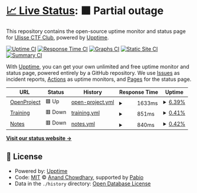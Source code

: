 # [📈 Live Status](https://UlisseLab.github.io/status): <!--live status--> **🟧 Partial outage**

This repository contains the open-source uptime monitor and status page for [Ulisse CTF Club](ctf.ulis.se), powered by [Upptime](https://github.com/upptime/upptime).

[![Uptime CI](https://github.com/UlisseLab/status/workflows/Uptime%20CI/badge.svg)](https://github.com/UlisseLab/status/actions?query=workflow%3A%22Uptime+CI%22)
[![Response Time CI](https://github.com/UlisseLab/status/workflows/Response%20Time%20CI/badge.svg)](https://github.com/UlisseLab/status/actions?query=workflow%3A%22Response+Time+CI%22)
[![Graphs CI](https://github.com/UlisseLab/status/workflows/Graphs%20CI/badge.svg)](https://github.com/UlisseLab/status/actions?query=workflow%3A%22Graphs+CI%22)
[![Static Site CI](https://github.com/UlisseLab/status/workflows/Static%20Site%20CI/badge.svg)](https://github.com/UlisseLab/status/actions?query=workflow%3A%22Static+Site+CI%22)
[![Summary CI](https://github.com/UlisseLab/status/workflows/Summary%20CI/badge.svg)](https://github.com/UlisseLab/status/actions?query=workflow%3A%22Summary+CI%22)

With [Upptime](https://upptime.js.org), you can get your own unlimited and free uptime monitor and status page, powered entirely by a GitHub repository. We use [Issues](https://github.com/UlisseLab/status/issues) as incident reports, [Actions](https://github.com/UlisseLab/status/actions) as uptime monitors, and [Pages](https://UlisseLab.github.io/status) for the status page.

<!--start: status pages-->
<!-- This summary is generated by Upptime (https://github.com/upptime/upptime) -->
<!-- Do not edit this manually, your changes will be overwritten -->
<!-- prettier-ignore -->
| URL | Status | History | Response Time | Uptime |
| --- | ------ | ------- | ------------- | ------ |
| <img alt="" src="https://icons.duckduckgo.com/ip3/openproject.ulis.se.ico" height="13"> [OpenProject](https://openproject.ulis.se) | 🟩 Up | [open-project.yml](https://github.com/UlisseLab/status/commits/HEAD/history/open-project.yml) | <details><summary><img alt="Response time graph" src="./graphs/open-project/response-time-week.png" height="20"> 1633ms</summary><br><a href="https://status.ulis.se/history/open-project"><img alt="Response time 850" src="https://img.shields.io/endpoint?url=https%3A%2F%2Fraw.githubusercontent.com%2FUlisseLab%2Fstatus%2FHEAD%2Fapi%2Fopen-project%2Fresponse-time.json"></a><br><a href="https://status.ulis.se/history/open-project"><img alt="24-hour response time 1633" src="https://img.shields.io/endpoint?url=https%3A%2F%2Fraw.githubusercontent.com%2FUlisseLab%2Fstatus%2FHEAD%2Fapi%2Fopen-project%2Fresponse-time-day.json"></a><br><a href="https://status.ulis.se/history/open-project"><img alt="7-day response time 1633" src="https://img.shields.io/endpoint?url=https%3A%2F%2Fraw.githubusercontent.com%2FUlisseLab%2Fstatus%2FHEAD%2Fapi%2Fopen-project%2Fresponse-time-week.json"></a><br><a href="https://status.ulis.se/history/open-project"><img alt="30-day response time 884" src="https://img.shields.io/endpoint?url=https%3A%2F%2Fraw.githubusercontent.com%2FUlisseLab%2Fstatus%2FHEAD%2Fapi%2Fopen-project%2Fresponse-time-month.json"></a><br><a href="https://status.ulis.se/history/open-project"><img alt="1-year response time 850" src="https://img.shields.io/endpoint?url=https%3A%2F%2Fraw.githubusercontent.com%2FUlisseLab%2Fstatus%2FHEAD%2Fapi%2Fopen-project%2Fresponse-time-year.json"></a></details> | <details><summary><a href="https://status.ulis.se/history/open-project">6.39%</a></summary><a href="https://status.ulis.se/history/open-project"><img alt="All-time uptime 89.53%" src="https://img.shields.io/endpoint?url=https%3A%2F%2Fraw.githubusercontent.com%2FUlisseLab%2Fstatus%2FHEAD%2Fapi%2Fopen-project%2Fuptime.json"></a><br><a href="https://status.ulis.se/history/open-project"><img alt="24-hour uptime 44.72%" src="https://img.shields.io/endpoint?url=https%3A%2F%2Fraw.githubusercontent.com%2FUlisseLab%2Fstatus%2FHEAD%2Fapi%2Fopen-project%2Fuptime-day.json"></a><br><a href="https://status.ulis.se/history/open-project"><img alt="7-day uptime 6.39%" src="https://img.shields.io/endpoint?url=https%3A%2F%2Fraw.githubusercontent.com%2FUlisseLab%2Fstatus%2FHEAD%2Fapi%2Fopen-project%2Fuptime-week.json"></a><br><a href="https://status.ulis.se/history/open-project"><img alt="30-day uptime 69.74%" src="https://img.shields.io/endpoint?url=https%3A%2F%2Fraw.githubusercontent.com%2FUlisseLab%2Fstatus%2FHEAD%2Fapi%2Fopen-project%2Fuptime-month.json"></a><br><a href="https://status.ulis.se/history/open-project"><img alt="1-year uptime 89.53%" src="https://img.shields.io/endpoint?url=https%3A%2F%2Fraw.githubusercontent.com%2FUlisseLab%2Fstatus%2FHEAD%2Fapi%2Fopen-project%2Fuptime-year.json"></a></details>
| <img alt="" src="https://icons.duckduckgo.com/ip3/training.ulis.se.ico" height="13"> [Training](https://training.ulis.se) | 🟥 Down | [training.yml](https://github.com/UlisseLab/status/commits/HEAD/history/training.yml) | <details><summary><img alt="Response time graph" src="./graphs/training/response-time-week.png" height="20"> 851ms</summary><br><a href="https://status.ulis.se/history/training"><img alt="Response time 554" src="https://img.shields.io/endpoint?url=https%3A%2F%2Fraw.githubusercontent.com%2FUlisseLab%2Fstatus%2FHEAD%2Fapi%2Ftraining%2Fresponse-time.json"></a><br><a href="https://status.ulis.se/history/training"><img alt="24-hour response time 851" src="https://img.shields.io/endpoint?url=https%3A%2F%2Fraw.githubusercontent.com%2FUlisseLab%2Fstatus%2FHEAD%2Fapi%2Ftraining%2Fresponse-time-day.json"></a><br><a href="https://status.ulis.se/history/training"><img alt="7-day response time 851" src="https://img.shields.io/endpoint?url=https%3A%2F%2Fraw.githubusercontent.com%2FUlisseLab%2Fstatus%2FHEAD%2Fapi%2Ftraining%2Fresponse-time-week.json"></a><br><a href="https://status.ulis.se/history/training"><img alt="30-day response time 551" src="https://img.shields.io/endpoint?url=https%3A%2F%2Fraw.githubusercontent.com%2FUlisseLab%2Fstatus%2FHEAD%2Fapi%2Ftraining%2Fresponse-time-month.json"></a><br><a href="https://status.ulis.se/history/training"><img alt="1-year response time 554" src="https://img.shields.io/endpoint?url=https%3A%2F%2Fraw.githubusercontent.com%2FUlisseLab%2Fstatus%2FHEAD%2Fapi%2Ftraining%2Fresponse-time-year.json"></a></details> | <details><summary><a href="https://status.ulis.se/history/training">0.41%</a></summary><a href="https://status.ulis.se/history/training"><img alt="All-time uptime 89.06%" src="https://img.shields.io/endpoint?url=https%3A%2F%2Fraw.githubusercontent.com%2FUlisseLab%2Fstatus%2FHEAD%2Fapi%2Ftraining%2Fuptime.json"></a><br><a href="https://status.ulis.se/history/training"><img alt="24-hour uptime 2.88%" src="https://img.shields.io/endpoint?url=https%3A%2F%2Fraw.githubusercontent.com%2FUlisseLab%2Fstatus%2FHEAD%2Fapi%2Ftraining%2Fuptime-day.json"></a><br><a href="https://status.ulis.se/history/training"><img alt="7-day uptime 0.41%" src="https://img.shields.io/endpoint?url=https%3A%2F%2Fraw.githubusercontent.com%2FUlisseLab%2Fstatus%2FHEAD%2Fapi%2Ftraining%2Fuptime-week.json"></a><br><a href="https://status.ulis.se/history/training"><img alt="30-day uptime 68.37%" src="https://img.shields.io/endpoint?url=https%3A%2F%2Fraw.githubusercontent.com%2FUlisseLab%2Fstatus%2FHEAD%2Fapi%2Ftraining%2Fuptime-month.json"></a><br><a href="https://status.ulis.se/history/training"><img alt="1-year uptime 89.06%" src="https://img.shields.io/endpoint?url=https%3A%2F%2Fraw.githubusercontent.com%2FUlisseLab%2Fstatus%2FHEAD%2Fapi%2Ftraining%2Fuptime-year.json"></a></details>
| <img alt="" src="https://icons.duckduckgo.com/ip3/notes.ulis.se.ico" height="13"> [Notes](https://notes.ulis.se) | 🟥 Down | [notes.yml](https://github.com/UlisseLab/status/commits/HEAD/history/notes.yml) | <details><summary><img alt="Response time graph" src="./graphs/notes/response-time-week.png" height="20"> 840ms</summary><br><a href="https://status.ulis.se/history/notes"><img alt="Response time 561" src="https://img.shields.io/endpoint?url=https%3A%2F%2Fraw.githubusercontent.com%2FUlisseLab%2Fstatus%2FHEAD%2Fapi%2Fnotes%2Fresponse-time.json"></a><br><a href="https://status.ulis.se/history/notes"><img alt="24-hour response time 840" src="https://img.shields.io/endpoint?url=https%3A%2F%2Fraw.githubusercontent.com%2FUlisseLab%2Fstatus%2FHEAD%2Fapi%2Fnotes%2Fresponse-time-day.json"></a><br><a href="https://status.ulis.se/history/notes"><img alt="7-day response time 840" src="https://img.shields.io/endpoint?url=https%3A%2F%2Fraw.githubusercontent.com%2FUlisseLab%2Fstatus%2FHEAD%2Fapi%2Fnotes%2Fresponse-time-week.json"></a><br><a href="https://status.ulis.se/history/notes"><img alt="30-day response time 609" src="https://img.shields.io/endpoint?url=https%3A%2F%2Fraw.githubusercontent.com%2FUlisseLab%2Fstatus%2FHEAD%2Fapi%2Fnotes%2Fresponse-time-month.json"></a><br><a href="https://status.ulis.se/history/notes"><img alt="1-year response time 561" src="https://img.shields.io/endpoint?url=https%3A%2F%2Fraw.githubusercontent.com%2FUlisseLab%2Fstatus%2FHEAD%2Fapi%2Fnotes%2Fresponse-time-year.json"></a></details> | <details><summary><a href="https://status.ulis.se/history/notes">0.42%</a></summary><a href="https://status.ulis.se/history/notes"><img alt="All-time uptime 89.01%" src="https://img.shields.io/endpoint?url=https%3A%2F%2Fraw.githubusercontent.com%2FUlisseLab%2Fstatus%2FHEAD%2Fapi%2Fnotes%2Fuptime.json"></a><br><a href="https://status.ulis.se/history/notes"><img alt="24-hour uptime 2.92%" src="https://img.shields.io/endpoint?url=https%3A%2F%2Fraw.githubusercontent.com%2FUlisseLab%2Fstatus%2FHEAD%2Fapi%2Fnotes%2Fuptime-day.json"></a><br><a href="https://status.ulis.se/history/notes"><img alt="7-day uptime 0.42%" src="https://img.shields.io/endpoint?url=https%3A%2F%2Fraw.githubusercontent.com%2FUlisseLab%2Fstatus%2FHEAD%2Fapi%2Fnotes%2Fuptime-week.json"></a><br><a href="https://status.ulis.se/history/notes"><img alt="30-day uptime 68.37%" src="https://img.shields.io/endpoint?url=https%3A%2F%2Fraw.githubusercontent.com%2FUlisseLab%2Fstatus%2FHEAD%2Fapi%2Fnotes%2Fuptime-month.json"></a><br><a href="https://status.ulis.se/history/notes"><img alt="1-year uptime 89.01%" src="https://img.shields.io/endpoint?url=https%3A%2F%2Fraw.githubusercontent.com%2FUlisseLab%2Fstatus%2FHEAD%2Fapi%2Fnotes%2Fuptime-year.json"></a></details>

<!--end: status pages-->

[**Visit our status website →**](https://UlisseLab.github.io/status)

## 📄 License

- Powered by: [Upptime](https://github.com/upptime/upptime)
- Code: [MIT](./LICENSE) © [Anand Chowdhary](https://anandchowdhary.com), supported by [Pabio](https://pabio.com)
- Data in the `./history` directory: [Open Database License](https://opendatacommons.org/licenses/odbl/1-0/)
